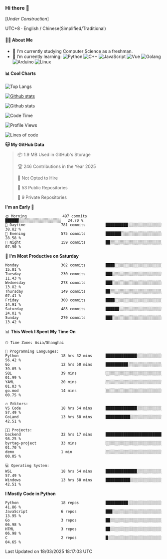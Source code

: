 ### Hi there 👋

\[*Under Construction*\]

UTC+8 · English / Chinese(Simplified/Traditional)

<!--
**NoNormalCreeper/NoNormalCreeper** is a ✨ _special_ ✨ repository because its `README.md` (this file) appears on your GitHub profile.

Here are some ideas to get you started:

- 🔭 I’m currently working on ...
- 🌱 I’m currently learning ...
- 👯 I’m looking to collaborate on ...
- 🤔 I’m looking for help with ...
- 💬 Ask me about ...
- 📫 How to reach me: ...
- 😄 Pronouns: ...
- ⚡ Fun fact: ...
-->

#### 👩‍💻 About Me

- 🏫 I'm currently studying Computer Science as a freshman.
- 🌱 I’m currently learning: 
![Python](https://img.shields.io/badge/-Python-blue?style=flat-square&logo=Python&logoColor=fff)
![C++](https://img.shields.io/badge/-C%2B%2B-00599C?style=flat-square&logo=C%2B%2B&logoColor=fff)
![JavaScript](https://img.shields.io/badge/-JavaScript-ffca18?style=flat-square&logo=JavaScript&logoColor=fff)
![Vue](https://img.shields.io/badge/-Vue-4FC08D?style=flat-square&logo=Vue.js&logoColor=fff)
![Golang](https://img.shields.io/badge/-Go-007d9c?style=flat-square&logo=Go&logoColor=fff)
![Arduino](https://img.shields.io/badge/-Arduino-00979D?style=flat-square&logo=Arduino&logoColor=fff)
![Linux](https://img.shields.io/badge/-Linux-FCC624?style=flat-square&logo=Linux&logoColor=fff)

#### 📊 Cool Charts

![Top Langs](https://readme-stats-zeta-six.vercel.app/api/top-langs/?username=NoNormalCreeper&layout=compact)

[![Github stats](https://readme-stats-zeta-six.vercel.app/api?username=NoNormalCreeper&show=reviews,discussions_started,discussions_answered,prs_merged,prs_merged_percentage)](https://github.com/anuraghazra/github-readme-stats)

![Github stats](https://github-profile-trophy.vercel.app/?username=NoNormalCreeper)


<!--START_SECTION:waka-->
![Code Time](http://img.shields.io/badge/Code%20Time-357%20hrs%2021%20mins-blue)

![Profile Views](http://img.shields.io/badge/Profile%20Views-16-blue)

![Lines of code](https://img.shields.io/badge/From%20Hello%20World%20I%27ve%20Written-2.8%20million%20lines%20of%20code-blue)

**🐱 My GitHub Data** 

> 📦 1.9 MB Used in GitHub's Storage 
 > 
> 🏆 246 Contributions in the Year 2025
 > 
> 🚫 Not Opted to Hire
 > 
> 📜 53 Public Repositories 
 > 
> 🔑 9 Private Repositories 
 > 
**I'm an Early 🐤** 

```text
🌞 Morning                497 commits         ██████░░░░░░░░░░░░░░░░░░░   24.70 % 
🌆 Daytime                781 commits         ██████████░░░░░░░░░░░░░░░   38.82 % 
🌃 Evening                575 commits         ███████░░░░░░░░░░░░░░░░░░   28.58 % 
🌙 Night                  159 commits         ██░░░░░░░░░░░░░░░░░░░░░░░   07.90 % 
```
📅 **I'm Most Productive on Saturday** 

```text
Monday                   302 commits         ████░░░░░░░░░░░░░░░░░░░░░   15.01 % 
Tuesday                  230 commits         ███░░░░░░░░░░░░░░░░░░░░░░   11.43 % 
Wednesday                278 commits         ███░░░░░░░░░░░░░░░░░░░░░░   13.82 % 
Thursday                 149 commits         ██░░░░░░░░░░░░░░░░░░░░░░░   07.41 % 
Friday                   300 commits         ████░░░░░░░░░░░░░░░░░░░░░   14.91 % 
Saturday                 483 commits         ██████░░░░░░░░░░░░░░░░░░░   24.01 % 
Sunday                   270 commits         ███░░░░░░░░░░░░░░░░░░░░░░   13.42 % 
```


📊 **This Week I Spent My Time On** 

```text
🕑︎ Time Zone: Asia/Shanghai

💬 Programming Languages: 
Python                   18 hrs 32 mins      ██████████████░░░░░░░░░░░   56.42 % 
Go                       12 hrs 50 mins      ██████████░░░░░░░░░░░░░░░   39.05 % 
SQL                      39 mins             ░░░░░░░░░░░░░░░░░░░░░░░░░   01.99 % 
YAML                     20 mins             ░░░░░░░░░░░░░░░░░░░░░░░░░   01.03 % 
go.mod                   14 mins             ░░░░░░░░░░░░░░░░░░░░░░░░░   00.75 % 

🔥 Editors: 
VS Code                  18 hrs 54 mins      ██████████████░░░░░░░░░░░   57.49 % 
GoLand                   13 hrs 58 mins      ███████████░░░░░░░░░░░░░░   42.51 % 

🐱‍💻 Projects: 
backend                  32 hrs 17 mins      █████████████████████████   98.25 % 
byrtag-project           33 mins             ░░░░░░░░░░░░░░░░░░░░░░░░░   01.70 % 
demo                     1 min               ░░░░░░░░░░░░░░░░░░░░░░░░░   00.05 % 

💻 Operating System: 
WSL                      18 hrs 54 mins      ██████████████░░░░░░░░░░░   57.49 % 
Windows                  13 hrs 58 mins      ███████████░░░░░░░░░░░░░░   42.51 % 
```

**I Mostly Code in Python** 

```text
Python                   18 repos            ██████████░░░░░░░░░░░░░░░   41.86 % 
JavaScript               6 repos             ███░░░░░░░░░░░░░░░░░░░░░░   13.95 % 
Go                       3 repos             ██░░░░░░░░░░░░░░░░░░░░░░░   06.98 % 
HTML                     3 repos             ██░░░░░░░░░░░░░░░░░░░░░░░   06.98 % 
C                        2 repos             █░░░░░░░░░░░░░░░░░░░░░░░░   04.65 % 
```




 Last Updated on 18/03/2025 18:17:03 UTC
<!--END_SECTION:waka-->


